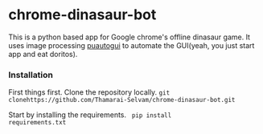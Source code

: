 # chrome-dinasaur-bot


 This is a python based app for Google chrome's offline dinasaur game.
It uses image processing <a href="https://pyautogui.readthedocs.io/en/latest/">puautogui</a> to automate the GUI(yeah, you just start app and eat doritos).

<h3>Installation</h3>

  First things first.
    Clone the repository locally.
    <code>git clonehttps://github.com/Thamarai-Selvam/chrome-dinasaur-bot.git</code>
    
    
  Start by installing the requirements.
      <code> pip install requirements.txt</code>
      
